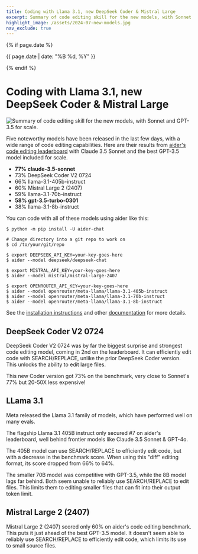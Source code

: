 ```yaml
---
title: Coding with Llama 3.1, new DeepSeek Coder & Mistral Large
excerpt: Summary of code editing skill for the new models, with Sonnet and GPT-3.5 for scale.
highlight_image: /assets/2024-07-new-models.jpg
nav_exclude: true
---
```

{% if page.date %}
<p class="post-date">{{ page.date | date: "%B %d, %Y" }}</p>
{% endif %}

# Coding with Llama 3.1, new DeepSeek Coder & Mistral Large

![Summary of code editing skill for the new models, with Sonnet and GPT-3.5 for scale.](/assets/2024-07-new-models.jpg)

Five noteworthy models have been released in the last few days,
with a wide range of code editing capabilities.
Here are their results from
[aider's code editing leaderboard](https://aider.chat/docs/leaderboards/)
with Claude 3.5 Sonnet and the best GPT-3.5 model
included for scale.

- **77% claude-3.5-sonnet**
- 73% DeepSeek Coder V2 0724
- 66% llama-3.1-405b-instruct
- 60% Mistral Large 2 (2407)
- 59% llama-3.1-70b-instruct
- **58% gpt-3.5-turbo-0301**
- 38% llama-3.1-8b-instruct

You can code with all of these models using aider like this:

```
$ python -m pip install -U aider-chat

# Change directory into a git repo to work on
$ cd /to/your/git/repo

$ export DEEPSEEK_API_KEY=your-key-goes-here
$ aider --model deepseek/deepseek-chat

$ export MISTRAL_API_KEY=your-key-goes-here
$ aider --model mistral/mistral-large-2407

$ export OPENROUTER_API_KEY=your-key-goes-here
$ aider --model openrouter/meta-llama/llama-3.1-405b-instruct
$ aider --model openrouter/meta-llama/llama-3.1-70b-instruct
$ aider --model openrouter/meta-llama/llama-3.1-8b-instruct
```

See the
[installation instructions](https://aider.chat/docs/install.html)
and other
[documentation](https://aider.chat/docs/usage.html)
for more details.

## DeepSeek Coder V2 0724

DeepSeek Coder V2 0724 was by far the biggest surprise
and strongest code editing model, coming in 2nd on the leaderboard.
It can
efficiently edit code with SEARCH/REPLACE, unlike
the prior DeepSeek Coder version.
This unlocks the ability to edit large files. 

This new Coder version got 73% on the benchmark,
very
close to Sonnet's 77% but 20-50X less expensive!

## LLama 3.1

Meta released the
Llama 3.1 family of models,
which have performed well on many evals.

The flagship Llama 3.1 405B instruct only 
secured #7 on aider's leaderboard, 
well behind frontier models like
Claude 3.5 Sonnet & GPT-4o. 

The 405B model can use SEARCH/REPLACE to efficiently
edit code, but with a decrease in the benchmark score.
When using this "diff" editing format, its score dropped 
from 66% to 64%.

The smaller 70B model was competitive with GPT-3.5, while
the 8B model lags far behind.
Both seem unable to reliably use SEARCH/REPLACE to edit files.
This limits them to editing smaller files that can
fit into their output token limit.

## Mistral Large 2 (2407)

Mistral Large 2 (2407) scored only 60% on aider's code editing
benchmark. 
This puts it just ahead of the best GPT-3.5 model. 
It
doesn't seem able to reliably use SEARCH/REPLACE to efficiently edit
code,
which limits its use to small source files.




